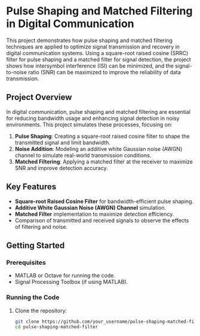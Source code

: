 # Pulse Shaping and Matched Filtering in Digital Communication

This project demonstrates how pulse shaping and matched filtering techniques are applied to optimize signal transmission and recovery in digital communication systems. Using a square-root raised cosine (SRRC) filter for pulse shaping and a matched filter for signal detection, the project shows how intersymbol interference (ISI) can be minimized, and the signal-to-noise ratio (SNR) can be maximized to improve the reliability of data transmission.

## Project Overview

In digital communication, pulse shaping and matched filtering are essential for reducing bandwidth usage and enhancing signal detection in noisy environments. This project simulates these processes, focusing on:

1. **Pulse Shaping**: Creating a square-root raised cosine filter to shape the transmitted signal and limit bandwidth.
2. **Noise Addition**: Modeling an additive white Gaussian noise (AWGN) channel to simulate real-world transmission conditions.
3. **Matched Filtering**: Applying a matched filter at the receiver to maximize SNR and improve detection accuracy.

## Key Features

- **Square-root Raised Cosine Filter** for bandwidth-efficient pulse shaping.
- **Additive White Gaussian Noise (AWGN) Channel** simulation.
- **Matched Filter** implementation to maximize detection efficiency.
- Comparison of transmitted and received signals to observe the effects of filtering and noise.

## Getting Started

### Prerequisites

- MATLAB or Octave for running the code.
- Signal Processing Toolbox (if using MATLAB).



### Running the Code

1. Clone the repository:
   ```bash
   git clone https://github.com/your_username/pulse-shaping-matched-filter.git
   cd pulse-shaping-matched-filter
